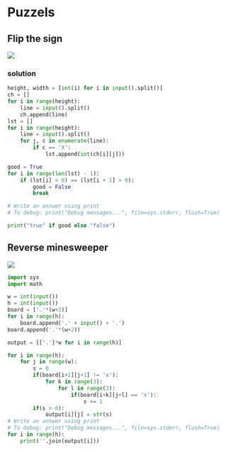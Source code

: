 # Puzzels

## Flip the sign
![](https://cdn.jsdelivr.net/gh/callmeeric5/imageHost/img/Flip_the_sign.jpg)

### solution
```python
height, width = [int(i) for i in input().split()]
ch = []
for i in range(height):
    line = input().split()
    ch.append(line)
lst = []
for i in range(height):
    line = input().split()
    for j, c in enumerate(line):
        if c == 'X':
            lst.append(int(ch[i][j]))

good = True
for i in range(len(lst) - 1):
    if (lst[i] > 0) == (lst[i + 1] > 0):
        good = False
        break

# Write an answer using print
# To debug: print("Debug messages...", file=sys.stderr, flush=True)

print("true" if good else "false")
```
## Reverse minesweeper
![](https://cdn.jsdelivr.net/gh/callmeeric5/imageHost/img/Reverse_minesweeper.jpg)

```python
import sys
import math

w = int(input())
h = int(input())
board = ['.'*(w+2)]
for i in range(h):
    board.append('.' + input() + '.')
board.append('.'*(w+2))

output = [['.']*w for i in range(h)]

for i in range(h):
    for j in range(w):
        s = 0
        if(board[i+1][j+1] != 'x'):
            for k in range(3):
                for l in range(3):
                    if(board[i+k][j+l] == 'x'):
                        s += 1
        if(s > 0):
            output[i][j] = str(s)
# Write an answer using print
# To debug: print("Debug messages...", file=sys.stderr, flush=True)
for i in range(h):
    print(''.join(output[i]))
```
